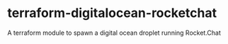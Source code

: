 # terraform-digitalocean-rocketchat
A terraform module to spawn a digital ocean droplet running Rocket.Chat
